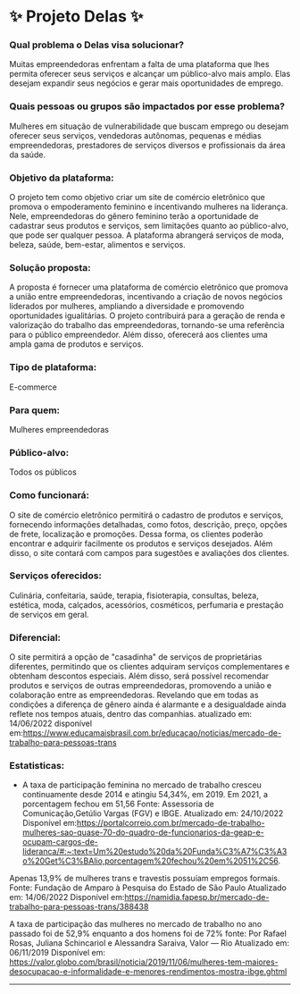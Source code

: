 # :sparkles: Projeto Delas :sparkles:

### Qual problema o Delas visa solucionar?
 Muitas empreendedoras enfrentam a falta de uma plataforma que lhes permita oferecer seus serviços e alcançar um público-alvo mais amplo. Elas desejam expandir seus negócios e gerar mais oportunidades de emprego.


### Quais pessoas ou grupos são impactados por esse problema?
Mulheres em situação de vulnerabilidade que buscam emprego ou desejam oferecer seus serviços, vendedoras autônomas, pequenas e médias empreendedoras, prestadores de serviços diversos e profissionais da área da saúde.


### Objetivo da plataforma: 
O projeto tem como objetivo criar um site de comércio eletrônico que promova o empoderamento feminino e incentivando mulheres na liderança. Nele, empreendedoras do gênero feminino terão a oportunidade de cadastrar seus produtos e serviços, sem limitações quanto ao público-alvo, que pode ser qualquer pessoa. A plataforma abrangerá serviços de moda, beleza, saúde, bem-estar, alimentos e serviços.


### Solução proposta: 
A proposta é fornecer uma plataforma de comércio eletrônico que promova a união entre empreendedoras, incentivando a criação de novos negócios liderados por mulheres, ampliando a diversidade e promovendo oportunidades igualitárias. O projeto contribuirá para a geração de renda e valorização do trabalho das empreendedoras, tornando-se uma referência para o público empreendedor. Além disso, oferecerá aos clientes uma ampla gama de produtos e serviços.


### Tipo de plataforma: 
E-commerce


### Para quem: 
Mulheres empreendedoras


### Público-alvo: 
Todos os públicos


### Como funcionará: 
O site de comércio eletrônico permitirá o cadastro de produtos e serviços, fornecendo informações detalhadas, como fotos, descrição, preço, opções de frete, localização e promoções. Dessa forma, os clientes poderão encontrar e adquirir facilmente os produtos e serviços desejados. Além disso, o site contará com campos para sugestões e avaliações dos clientes.

### Serviços oferecidos: 
Culinária, confeitaria, saúde, terapia, fisioterapia, consultas, beleza, estética, moda, calçados, acessórios, cosméticos, perfumaria e prestação de serviços em geral.


### Diferencial: 
O site permitirá a opção de "casadinha" de serviços de proprietárias diferentes, permitindo que os clientes adquiram serviços complementares e obtenham descontos especiais. Além disso, será possível recomendar produtos e serviços de outras empreendedoras, promovendo a união e colaboração entre as empreendedoras. Revelando que em todas as condições a diferença de gênero ainda é alarmante e a desigualdade ainda reflete nos tempos atuais, dentro das companhias.
atualizado em: 14/06/2022
disponível em:https://www.educamaisbrasil.com.br/educacao/noticias/mercado-de-trabalho-para-pessoas-trans


### Estatisticas:
- A taxa de participação feminina no mercado de trabalho cresceu continuamente desde 2014 e atingiu 54,34%, em 2019. Em 2021, a porcentagem fechou em 51,56
Fonte: Assessoria de Comunicação,Getúlio Vargas (FGV) e IBGE.
Atualizado em: 24/10/2022 
Disponível em:https://portalcorreio.com.br/mercado-de-trabalho-mulheres-sao-quase-70-do-quadro-de-funcionarios-da-geap-e-ocupam-cargos-de-lideranca/#:~:text=Um%20estudo%20da%20Funda%C3%A7%C3%A3o%20Get%C3%BAlio,porcentagem%20fechou%20em%2051%2C56.


Apenas 13,9% de mulheres trans e travestis possuíam empregos formais.
Fonte: Fundação de Amparo à Pesquisa do Estado de São Paulo
Atualizado em: 14/06/2022
Disponível em:https://namidia.fapesp.br/mercado-de-trabalho-para-pessoas-trans/388438


A taxa de participação das mulheres no mercado de trabalho no ano passado foi de 52,9% enquanto a dos homens foi de 72%
fonte: Por Rafael Rosas, Juliana Schincariol e Alessandra Saraiva, Valor — Rio
Atualizado em: 06/11/2019
Disponível em: https://valor.globo.com/brasil/noticia/2019/11/06/mulheres-tem-maiores-desocupacao-e-informalidade-e-menores-rendimentos-mostra-ibge.ghtml

------------------------------
